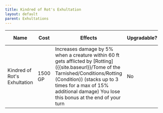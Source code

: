```yaml
---
title: Kindred of Rot's Exhultation
layout: default
parent: Exhultations
---
```


| Name                         | Cost    | Effects                                                                                                                                                                                  | Upgradable? | Upgrade Cost | Tier |
| ---------------------------- | ------- | ---------------------------------------------------------------------------------------------------------------------------------------------------------------------------------------- | ----------- | ------------ | ---- |
| Kindred of Rot's Exhultation | 1500 GP | Increases damage by  5% when a creature within 60 ft gets afflicted by [Rotting]({{site.baseurl}}/Tome of the Tarnished/Conditions/Rotting (Condition)) (stacks up to 3 times for a max of 15% additional damage) You lose this bonus at the end of your turn | No          | N/A          | 3    |